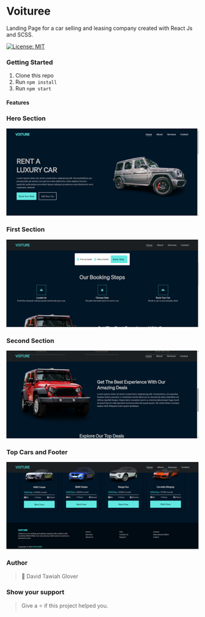 # Voituree
Landing Page for a car selling and leasing company created with React Js and SCSS.

[![License: MIT](https://img.shields.io/badge/License-MIT-yellow.svg)](https://opensource.org/licenses/MIT)

### Getting Started
1. Clone this repo
2. Run ```npm install```
3. Run ```npm start ```

#### Features

### Hero Section
![Alt Text](https://github.com/DTGlov/Voituree/blob/main/readme%20img/hero.png)
### First Section
![Alt Text](https://github.com/DTGlov/Voituree/blob/main/readme%20img/first.png)
### Second Section
![Alt Text](https://github.com/DTGlov/Voituree/blob/main/readme%20img/second.png)
### Top Cars and Footer
![Alt Text](https://github.com/DTGlov/Voituree/blob/main/readme%20img/fourth.png)


### Author
> 👤 David Tawiah Glover

### Show your support
> Give a ⭐ if this project helped you.
